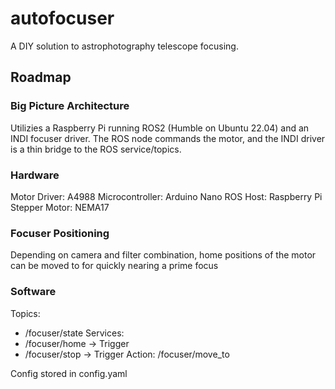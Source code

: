 # autofocuser
A DIY solution to astrophotography telescope focusing. 

## Roadmap 
### Big Picture Architecture
Utilizies a Raspberry Pi running ROS2 (Humble on Ubuntu 22.04) and an INDI focuser driver. The ROS node commands the motor, and the INDI driver is a thin bridge to the ROS service/topics. 

### Hardware
Motor Driver: A4988
Microcontroller: Arduino Nano
ROS Host: Raspberry Pi
Stepper Motor: NEMA17

### Focuser Positioning
Depending on camera and filter combination, home positions of the motor can be moved to for quickly nearing a prime focus

### Software
Topics: 
- /focuser/state
Services:
- /focuser/home -> Trigger
- /focuser/stop -> Trigger
Action:
/focuser/move_to

Config stored in config.yaml
